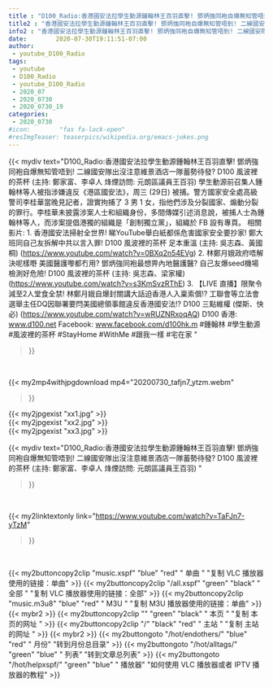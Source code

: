 ```yaml
---
title : "D100_Radio:香港國安法拉學生動源鍾翰林王百羽直擊! 鄧炳強同袍自爆無知管唔到! 二線國安隊出沒注意維景酒店一隊蓄勢待發? D100 風波裡的茶杯 (主持: 鄭家富、李卓人 烽煙訪問: 元朗區議員王百羽) "
title2 : "香港國安法拉學生動源鍾翰林王百羽直擊! 鄧炳強同袍自爆無知管唔到! 二線國安隊出沒注意維景酒店一隊蓄勢待發? D100 風波裡的茶杯 (主持: 鄭家富、李卓人 烽煙訪問: 元朗區議員王百羽) "
info2 : "香港國安法拉學生動源鍾翰林王百羽直擊! 鄧炳強同袍自爆無知管唔到! 二線國安隊出沒注意維景酒店一隊蓄勢待發? D100 風波裡的茶杯 (主持: 鄭家富、李卓人 烽煙訪問: 元朗區議員王百羽)    學生動源前召集人鍾翰林等人被指涉嫌違反《港區國安法》，周三 (29日) 被捕。警方國家安全處高級警司李桂華當晚見記者，證實拘捕了 3 男 1 女，指他們涉及分裂國家、煽動分裂的罪行。李桂華未披露涉案人士和組織身份，多間傳媒引述消息說，被捕人士為鍾翰林等人，而涉案提倡港獨的組織是「創制獨立黨」，組織於 FB 設有專頁。  相關影片: 1. 香港國安法掃射全世界! 睇YouTube舉白紙都係危害國家安全要抄家! 鄭大班同自己友拆解中共以言入罪! D100 風波裡的茶杯 足本重溫 (主持: 吳志森、黃國桐) (https://www.youtube.com/watch?v=0BXq2n54EVg) 2. 林鄭月娥政府唔解決呢樣嘢 美國醫護嚟都冇用? 鄧炳強同袍最想畀內地醫護醫? 自己友爆seed機場檢測好危險!  D100 風波裡的茶杯 (主持: 吳志森、梁家權) (https://www.youtube.com/watch?v=s3KmSvzRThE) 3. 【LIVE 直播】限聚令減至2人堂食全禁!  林鄭月娥自爆封關講大話迫香港人入稟索償!? 工聯會等立法會選舉主任DQ因聯署要閂美國總領事館違反香港國安法!?   D100 三點維權 (傑斯、快必) (https://www.youtube.com/watch?v=wRUZNRxoqAQ)  D100 香港: www.d100.net  Facebook: www.facebook.com/d100hk.m  #鍾翰林 #學生動源 #風波裡的茶杯 #StayHome #WithMe #跟我一樣 #宅在家 "
date:        2020-07-30T19:11:51-07:00
author:
 - youtube_D100_Radio
tags:
 - youtube
 - D100_Radio
 - youtube_D100_Radio
 - 2020_07
 - 2020_0730
 - 2020_0730_19
categories:
 - 2020_0730
#icon:        "fas fa-lock-open"
#resImgTeaser: teaserpics/wikipedia.org/emacs-jokes.png
---
```


{{< mydiv text="D100_Radio:香港國安法拉學生動源鍾翰林王百羽直擊! 鄧炳強同袍自爆無知管唔到! 二線國安隊出沒注意維景酒店一隊蓄勢待發? D100 風波裡的茶杯 (主持: 鄭家富、李卓人 烽煙訪問: 元朗區議員王百羽)    學生動源前召集人鍾翰林等人被指涉嫌違反《港區國安法》，周三 (29日) 被捕。警方國家安全處高級警司李桂華當晚見記者，證實拘捕了 3 男 1 女，指他們涉及分裂國家、煽動分裂的罪行。李桂華未披露涉案人士和組織身份，多間傳媒引述消息說，被捕人士為鍾翰林等人，而涉案提倡港獨的組織是「創制獨立黨」，組織於 FB 設有專頁。  相關影片: 1. 香港國安法掃射全世界! 睇YouTube舉白紙都係危害國家安全要抄家! 鄭大班同自己友拆解中共以言入罪! D100 風波裡的茶杯 足本重溫 (主持: 吳志森、黃國桐) (https://www.youtube.com/watch?v=0BXq2n54EVg) 2. 林鄭月娥政府唔解決呢樣嘢 美國醫護嚟都冇用? 鄧炳強同袍最想畀內地醫護醫? 自己友爆seed機場檢測好危險!  D100 風波裡的茶杯 (主持: 吳志森、梁家權) (https://www.youtube.com/watch?v=s3KmSvzRThE) 3. 【LIVE 直播】限聚令減至2人堂食全禁!  林鄭月娥自爆封關講大話迫香港人入稟索償!? 工聯會等立法會選舉主任DQ因聯署要閂美國總領事館違反香港國安法!?   D100 三點維權 (傑斯、快必) (https://www.youtube.com/watch?v=wRUZNRxoqAQ)  D100 香港: www.d100.net  Facebook: www.facebook.com/d100hk.m  #鍾翰林 #學生動源 #風波裡的茶杯 #StayHome #WithMe #跟我一樣 #宅在家 "
>}}
<br>


{{< my2mp4withjpgdownload mp4="20200730_tafjn7_ytzm.webm"
>}}

{{< my2jpgexist "xx1.jpg" >}}<br>
{{< my2jpgexist "xx2.jpg" >}}<br>
{{< my2jpgexist "xx3.jpg" >}}<br>



{{< mydiv text="D100_Radio:香港國安法拉學生動源鍾翰林王百羽直擊! 鄧炳強同袍自爆無知管唔到! 二線國安隊出沒注意維景酒店一隊蓄勢待發? D100 風波裡的茶杯 (主持: 鄭家富、李卓人 烽煙訪問: 元朗區議員王百羽) "
>}}
<br>

{{< my2linktextonly link="https://www.youtube.com/watch?v=TaFJn7-yTzM"
>}}


<br>

{{< my2buttoncopy2clip "music.xspf"        "blue"   "red"    " 单曲 "  "复制 VLC 播放器使用的链接：单曲" >}} {{< my2buttoncopy2clip "/all.xspf"         "green"  "black"  " 全部 "  "复制 VLC 播放器使用的链接：全部" >}} {{< my2buttoncopy2clip "music.m3u8"        "blue"   "red"    " M3U  "    "复制 M3U 播放器使用的链接：单曲" >}} {{< mybr2 >}} {{< my2buttoncopy2clip ""                  "green"  "black"  " 本页 "    "复制 本页的网址 " >}} {{< my2buttoncopy2clip "/"                 "black"  "red"    " 主站 "    "复制 主站的网址 " >}} {{< mybr2 >}} {{< my2buttongoto      "/hot/endothers/"   "blue"   "red"    " 月份"   "转到月份总目录" >}} {{< my2buttongoto      "/hot/alltags/"     "green"  "blue"   " 列表"   "转到文章总列表" >}} {{< my2buttongoto      "/hot/helpxspf/"    "green"  "blue"   " 播放器" "如何使用 VLC 播放器或者 IPTV 播放器的教程" >}} 
